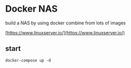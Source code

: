 # Docker NAS

build a NAS by using docker combine from lots of images

[https://www.linuxserver.io/](https://www.linuxserver.io/)

## start

`docker-compose up -d`

